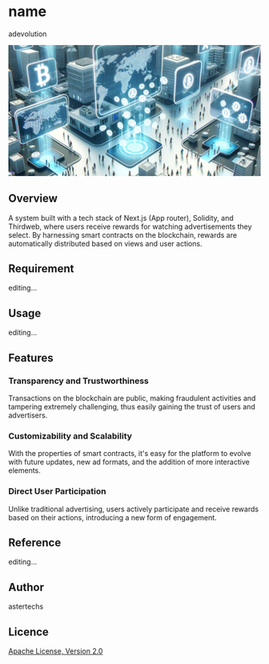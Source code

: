 # name
adevolution

<img src="https://github.com/astertechs-dev/adevolution/blob/main/public/images/adevolution.png" alt="image">

## Overview
A system built with a tech stack of Next.js (App router), Solidity, and Thirdweb, 
where users receive rewards for watching advertisements they select.
By harnessing smart contracts on the blockchain, rewards are automatically distributed based on views and user actions.

## Requirement
editing...

## Usage
editing...

## Features
### Transparency and Trustworthiness
Transactions on the blockchain are public, making fraudulent activities and tampering extremely challenging, thus easily gaining the trust of users and advertisers. 

### Customizability and Scalability
With the properties of smart contracts, it's easy for the platform to evolve with future updates, new ad formats, and the addition of more interactive elements.

### Direct User Participation
Unlike traditional advertising, users actively participate and receive rewards based on their actions, introducing a new form of engagement.

## Reference
editing...

## Author
astertechs

## Licence
[Apache License, Version 2.0](https://www.apache.org/licenses/LICENSE-2.0)